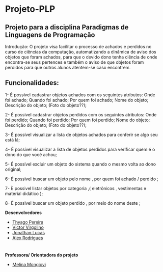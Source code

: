 # Projeto-PLP
## Projeto para a disciplina Paradigmas de Linguagens de Programação

Introdução: O projeto visa facilitar o processo de achados e perdidos no curso de ciências da computação, automatizando a dinâmica de aviso dos objetos que foram achados, para que o devido dono tenha ciência de onde encontra-se seus pertences e também o aviso de que objetos foram perdidos para que outros alunos atentem-se caso encontrem. 

## Funcionalidades:
 1- É possível cadastrar objetos achados com os seguintes atributos: Onde foi achado; Quando foi achado; Por quem foi achado; Nome do objeto; Descrição do objeto; (Foto do objeto??);

2- É possível cadastrar objetos perdidos com os seguintes atributos: Onde foi perdido; Quando foi perdido; Por quem foi  perdido; Nome do objeto; Descrição do objeto; (Foto do objeto??);

3- É possível visualizar a lista de objetos achados para conferir se algo seu está lá;

4- É possível visualizar a lista de objetos perdidos para verificar quem é o dono do que você achou;

5- É possível excluir um objeto do sistema quando o mesmo volta ao dono original;

6- È possivel buscar um objeto pelo nome , por quem foi achado / perdido ;

7- È possivel listar objetos por categoria ,( eletrônicos , vestimentas e material  didático );

8- È possivel buscar um objeto perdido , por meio do nome deste ;

__Desenvolvedores__

- [Thyago Pereira](https://github.com/thyagopereira)
- [Victor Virgolino](https://github.com/VictorVirgolino)
- [Jonathan Lucas](https://github.com/jonathanlucas1489)
- [Alex Rodrigues](https://github.com/AlexxRd)
#


__Professora/ Orientadora do projeto__
- [Melina Mongiovi](https://github.com/melmongiovi)
